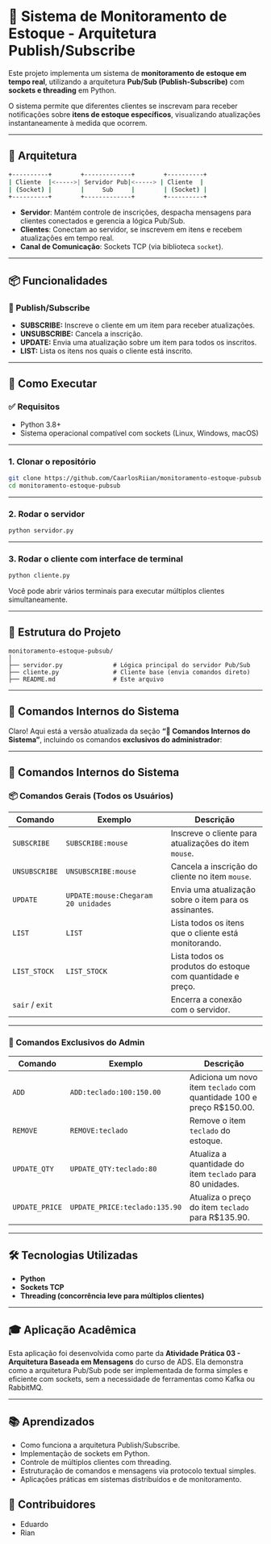 # 🧠 Sistema de Monitoramento de Estoque - Arquitetura Publish/Subscribe

Este projeto implementa um sistema de **monitoramento de estoque em tempo real**, utilizando a arquitetura **Pub/Sub (Publish-Subscribe)** com **sockets e threading** em Python.

O sistema permite que diferentes clientes se inscrevam para receber notificações sobre **itens de estoque específicos**, visualizando atualizações instantaneamente à medida que ocorrem.

---

## 🧱 Arquitetura

```bash
+----------+        +-------------+        +----------+
| Cliente  |<----->| Servidor Pub|<-----> | Cliente  |
| (Socket) |        |     Sub     |        | (Socket) |
+----------+        +-------------+        +----------+
```

* **Servidor**: Mantém controle de inscrições, despacha mensagens para clientes conectados e gerencia a lógica Pub/Sub.
* **Clientes**: Conectam ao servidor, se inscrevem em itens e recebem atualizações em tempo real.
* **Canal de Comunicação**: Sockets TCP (via biblioteca `socket`).

---

## 📦 Funcionalidades

### 🔁 Publish/Subscribe

* **SUBSCRIBE:** Inscreve o cliente em um item para receber atualizações.
* **UNSUBSCRIBE:** Cancela a inscrição.
* **UPDATE:** Envia uma atualização sobre um item para todos os inscritos.
* **LIST:** Lista os itens nos quais o cliente está inscrito.

---

## 🚀 Como Executar

### ✅ Requisitos

* Python 3.8+
* Sistema operacional compatível com sockets (Linux, Windows, macOS)

---

### 1. Clonar o repositório

```bash
git clone https://github.com/CaarlosRiian/monitoramento-estoque-pubsub
cd monitoramento-estoque-pubsub
```

---

### 2. Rodar o servidor

```bash
python servidor.py
```

---

### 3. Rodar o cliente com interface de terminal

```bash
python cliente.py
```

Você pode abrir vários terminais para executar múltiplos clientes simultaneamente.

---

## 📁 Estrutura do Projeto

```
monitoramento-estoque-pubsub/
│
├── servidor.py              # Lógica principal do servidor Pub/Sub
├── cliente.py               # Cliente base (envia comandos direto)
├── README.md                # Este arquivo
```

---

## 💬 Comandos Internos do Sistema
Claro! Aqui está a versão atualizada da seção **“💬 Comandos Internos do Sistema”**, incluindo os comandos **exclusivos do administrador**:

---

## 💬 Comandos Internos do Sistema

### 📦 Comandos Gerais (Todos os Usuários)

| Comando         | Exemplo                             | Descrição                                                  |
| --------------- | ----------------------------------- | -----------------------------------------------------------|
| `SUBSCRIBE`     | `SUBSCRIBE:mouse`                   | Inscreve o cliente para atualizações do item `mouse`.      |
| `UNSUBSCRIBE`   | `UNSUBSCRIBE:mouse`                 | Cancela a inscrição do cliente no item `mouse`.            |
| `UPDATE`        | `UPDATE:mouse:Chegaram 20 unidades` | Envia uma atualização sobre o item para os assinantes.     |
| `LIST`          | `LIST`                              | Lista todos os itens que o cliente está monitorando.       |
| `LIST_STOCK`    | `LIST_STOCK`                        | Lista todos os produtos do estoque com quantidade e preço. |
| `sair` / `exit` |                                     | Encerra a conexão com o servidor.                          |

---

### 🔐 Comandos Exclusivos do Admin

| Comando        | Exemplo                       | Descrição                                                             |
| -------------- | ----------------------------- | --------------------------------------------------------------------- |
| `ADD`          | `ADD:teclado:100:150.00`      | Adiciona um novo item `teclado` com quantidade 100 e preço R\$150.00. |
| `REMOVE`       | `REMOVE:teclado`              | Remove o item `teclado` do estoque.                                   |
| `UPDATE_QTY`   | `UPDATE_QTY:teclado:80`       | Atualiza a quantidade do item `teclado` para 80 unidades.             |
| `UPDATE_PRICE` | `UPDATE_PRICE:teclado:135.90` | Atualiza o preço do item `teclado` para R\$135.90.                    |


---


## 🛠️ Tecnologias Utilizadas

* **Python**
* **Sockets TCP**
* **Threading (concorrência leve para múltiplos clientes)**

---

## 🎓 Aplicação Acadêmica

Esta aplicação foi desenvolvida como parte da **Atividade Prática 03 - Arquitetura Baseada em Mensagens** do curso de ADS. Ela demonstra como a arquitetura Pub/Sub pode ser implementada de forma simples e eficiente com sockets, sem a necessidade de ferramentas como Kafka ou RabbitMQ.

---

## 📚 Aprendizados

* Como funciona a arquitetura Publish/Subscribe.
* Implementação de sockets em Python.
* Controle de múltiplos clientes com threading.
* Estruturação de comandos e mensagens via protocolo textual simples.
* Aplicações práticas em sistemas distribuídos e de monitoramento.

## 🤝 Contribuidores

* Eduardo
* Rian

